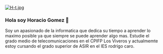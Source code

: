 [![H-t.jpg](https://i.postimg.cc/m2MdC77R/H-t.jpg)](https://postimg.cc/qzJXdhmZ)
### Hola soy Horacio Gomez 👋
Soy un apasionado de la informatica que dedica su tiempo a aprender lo maximo posible ya que siempre se puede aprender algo mas.
Estudie el grado medio de telecomunicaciones en el CPIFP Los Viveros y actualmemte estoy cursando el grado superior de ASIR en el IES rodrigo caro.
